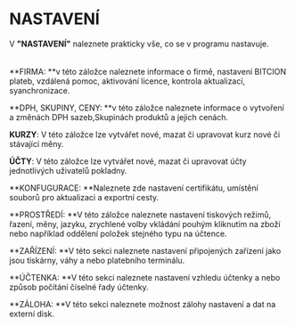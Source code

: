 # NASTAVENÍ

V **"NASTAVENÍ"** naleznete prakticky vše, co se v programu nastavuje.

###### 

**FIRMA: **v této záložce naleznete informace o firmě, nastavení BITCION plateb, vzdálená pomoc, aktivování licence, kontrola aktualizací, syanchronizace.

**DPH, SKUPINY, CENY: **v této záložce naleznete informace o vytvoření a změnách DPH sazeb,Skupinách produktů a jejich cenách.

**KURZY**: V této záložce lze vytvářet nové, mazat či upravovat kurz nové či stávající měny.

**ÚČTY**: V této záložce lze vytvářet nové, mazat či upravovat účty jednotlivých uživatelů pokladny.

**KONFUGURACE: **Naleznete zde nastavení certifikátu, umístění souborů pro aktualizaci a exportní cesty.

**PROSTŘEDÍ: **V této záložce naleznete nastavení tiskových režimů, řazení, měny, jazyku, zrychlené volby vkládání pouhým kliknutím na zboží nebo například oddělení položek  stejného typu na účtence.

**ZAŘÍZENÍ: **V této sekci naleznete nastavení připojených zařízení jako jsou tiskárny, váhy a nebo platebního terminálu.

**ÚČTENKA: **V této sekci naleznete nastavení vzhledu účtenky a nebo způsob počítání číselné řady účtenky.

**ZÁLOHA: **V této sekci naleznete možnost zálohy nastavení a dat na externí disk.

